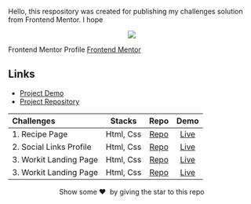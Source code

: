 Hello, this respository was created for publishing my challenges solution from Frontend Mentor. I hope 

<p align="center">  
<img src="./image/frontend-mentor.png"/>  
</p>

Frontend Mentor Profile [Frontend Mentor](https://www.frontendmentor.io/profile/KKajet)

## Links

- [Project Demo](https://frontend-mentor-kajet.netlify.app/)
- [Project Repository](https://github.com/KKajet/frontend-mentor)


| Challenges              |  Stacks   |                                           Repo                                           |                                  Demo                                  |
| :---------------------- | :-------: | :--------------------------------------------------------------------------------------: | :--------------------------------------------------------------------: |
| 1. Recipe Page          | Html, Css |        [Repo](https://github.com/KKajet/frontend-mentor/tree/main/fm-recipe-page)        |  [Live](https://frontend-mentor-kajet.netlify.app/fm-recipe-page/index.html)  |
| 2. Social Links Profile | Html, Css | [Repo](https://github.com/KKajet/frontend-mentor/tree/main/fm-social-links-profile-main) | [Live](https://frontend-mentor-kajet.netlify.app/fm-social-links-profile-main/index.html) |
| 3. Workit Landing Page | Html, Css | [Repo](https://github.com/KKajet/frontend-mentor/tree/main/fm-workit-landing-page) | [Live](https://frontend-mentor-kajet.netlify.app/fm-workit-landing-page/index.html) |
| 3. Workit Landing Page | Html, Css | [Repo](https://github.com/KKajet/frontend-mentor/tree/main/fm-qr-code-component) | [Live](https://frontend-mentor-kajet.netlify.app/fm-qr-code-component/index.html) |

<p align = "center">Show some ❤️&nbsp; by giving the star to this repo</p>
